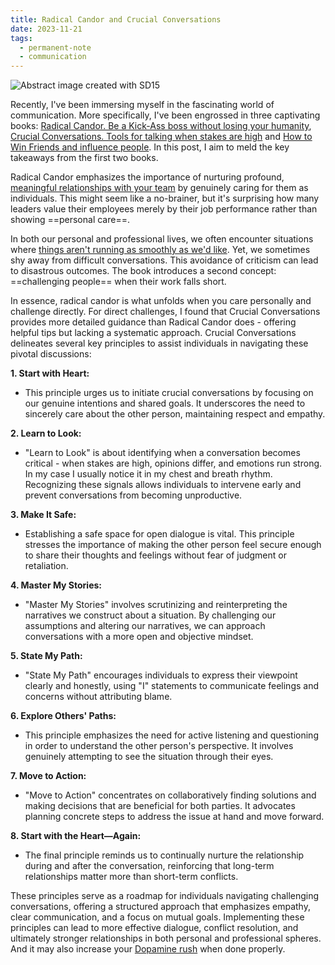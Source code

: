 ```yaml
---
title: Radical Candor and Crucial Conversations
date: 2023-11-21
tags:
  - permanent-note
  - communication
---
```

![Abstract image created with SD15](abstract-radical-candor.png)

Recently, I've been immersing myself in the fascinating world of communication. More specifically, I've been engrossed in three captivating books: [Radical Candor. Be a Kick-Ass boss without losing your humanity](literature-notes/Books/Radical%20Candor%20Be%20a%20Kick-Ass%20Boss%20Without%20Losing%20Your%20Humanity.md), [Crucial Conversations. Tools for talking when stakes are high](literature-notes/Books/Crucial%20Conversations.%20Tools%20for%20Talking%20When%20Stakes%20Are%20High.md) and [How to Win Friends and influence people](literature-notes/Books/How%20to%20Win%20Friends%20and%20Influence%20People.md). In this post, I aim to meld the key takeaways from the first two books.

Radical Candor emphasizes the importance of nurturing profound, [meaningful relationships with your team](Mentoring%20as%20a%20form%20of%20leverage.md) by genuinely caring for them as individuals. This might seem like a no-brainer, but it's surprising how many leaders value their employees merely by their job performance rather than showing ==personal care==.

In both our personal and professional lives, we often encounter situations where [things aren't running as smoothly as we'd like](My%20failure%20resume.md). Yet, we sometimes shy away from difficult conversations. This avoidance of criticism can lead to disastrous outcomes. The book introduces a second concept: ==challenging people== when their work falls short.

In essence, radical candor is what unfolds when you care personally and challenge directly. For direct challenges, I found that Crucial Conversations provides more detailed guidance than Radical Candor does - offering helpful tips but lacking a systematic approach. Crucial Conversations delineates several key principles to assist individuals in navigating these pivotal discussions:

**1. Start with Heart:**
   - This principle urges us to initiate crucial conversations by focusing on our genuine intentions and shared goals. It underscores the need to sincerely care about the other person, maintaining respect and empathy.

**2. Learn to Look:**
   - "Learn to Look" is about identifying when a conversation becomes critical - when stakes are high, opinions differ, and emotions run strong. In my case I usually notice it in my chest and breath rhythm. Recognizing these signals allows individuals to intervene early and prevent conversations from becoming unproductive.

**3. Make It Safe:**
   - Establishing a safe space for open dialogue is vital. This principle stresses the importance of making the other person feel secure enough to share their thoughts and feelings without fear of judgment or retaliation.

**4. Master My Stories:**
   - "Master My Stories" involves scrutinizing and reinterpreting the narratives we construct about a situation. By challenging our assumptions and altering our narratives, we can approach conversations with a more open and objective mindset.

**5. State My Path:**
   - "State My Path" encourages individuals to express their viewpoint clearly and honestly, using "I" statements to communicate feelings and concerns without attributing blame.

**6. Explore Others' Paths:**
   - This principle emphasizes the need for active listening and questioning in order to understand the other person's perspective. It involves genuinely attempting to see the situation through their eyes.

**7. Move to Action:**
   - "Move to Action" concentrates on collaboratively finding solutions and making decisions that are beneficial for both parties. It advocates planning concrete steps to address the issue at hand and move forward.

**8. Start with the Heart—Again:**
   - The final principle reminds us to continually nurture the relationship during and after the conversation, reinforcing that long-term relationships matter more than short-term conflicts.

These principles serve as a roadmap for individuals navigating challenging conversations, offering a structured approach that emphasizes empathy, clear communication, and a focus on mutual goals. Implementing these principles can lead to more effective dialogue, conflict resolution, and ultimately stronger relationships in both personal and professional spheres. And it may also increase your [Dopamine rush](Dopamine%20rush.md) when done properly.
